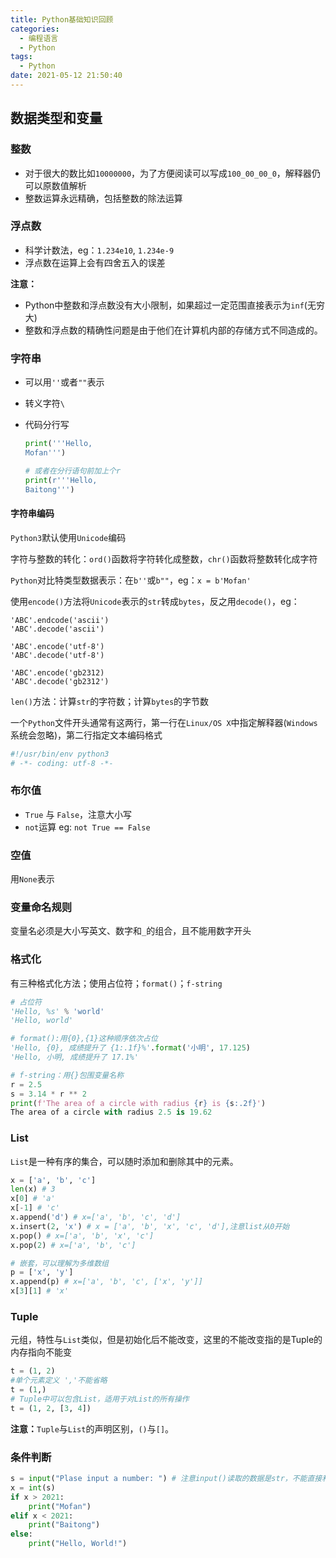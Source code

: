 ```yaml
---
title: Python基础知识回顾
categories:
  - 编程语言
  - Python
tags:
  - Python
date: 2021-05-12 21:50:40
---
```


## 数据类型和变量

### 整数

* 对于很大的数比如`10000000`，为了方便阅读可以写成`100_00_00_0`，解释器仍可以原数值解析
* 整数运算永远精确，包括整数的除法运算

### 浮点数

* 科学计数法，eg：`1.234e10`, `1.234e-9`
* 浮点数在运算上会有四舍五入的误差

**注意：**

* Python中整数和浮点数没有大小限制，如果超过一定范围直接表示为`inf`(无穷大)
* 整数和浮点数的精确性问题是由于他们在计算机内部的存储方式不同造成的。

### 字符串

* 可以用`''`或者`""`表示

* 转义字符`\`

* 代码分行写

	```python
	print('''Hello,
	Mofan''')
	
	# 或者在分行语句前加上个r
	print(r'''Hello,
	Baitong''')
	```

#### 字符串编码

`Python3`默认使用`Unicode`编码

字符与整数的转化：`ord()`函数将字符转化成整数，`chr()`函数将整数转化成字符

`Python`对比特类型数据表示：在`b''`或`b""`，eg：`x = b'Mofan'`

使用`encode()`方法将`Unicode`表示的`str`转成`bytes`，反之用`decode()`，eg：

```pyton
'ABC'.endcode('ascii')
'ABC'.decode('ascii')

'ABC'.encode('utf-8')
'ABC'.decode('utf-8')

'ABC'.encode('gb2312)
'ABC'.decode('gb2312')
```

`len()`方法：计算`str`的字符数；计算`bytes`的字节数

一个`Python`文件开头通常有这两行，第一行在`Linux/OS X`中指定解释器(`Windows`系统会忽略)，第二行指定文本编码格式

```python
#!/usr/bin/env python3
# -*- coding: utf-8 -*-
```

### 布尔值

* `True` 与 `False`，注意大小写
* `not`运算 eg: ```not True == False```

### 空值

用`None`表示

### 变量命名规则

变量名必须是大小写英文、数字和`_`的组合，且不能用数字开头

### 格式化

有三种格式化方法；使用占位符；`format()`；`f-string`

```Python
# 占位符
'Hello, %s' % 'world'
'Hello, world'

# format():用{0},{1}这种顺序依次占位 
'Hello, {0}, 成绩提升了 {1:.1f}%'.format('小明', 17.125)
'Hello, 小明, 成绩提升了 17.1%'

# f-string：用{}包围变量名称
r = 2.5
s = 3.14 * r ** 2
print(f'The area of a circle with radius {r} is {s:.2f}')
The area of a circle with radius 2.5 is 19.62
```

### List

`List`是一种有序的集合，可以随时添加和删除其中的元素。

```Python
x = ['a', 'b', 'c']
len(x) # 3
x[0] # 'a'
x[-1] # 'c'
x.append('d') # x=['a', 'b', 'c', 'd']
x.insert(2, 'x') # x = ['a', 'b', 'x', 'c', 'd'],注意list从0开始
x.pop() # x=['a', 'b', 'x', 'c']
x.pop(2) # x=['a', 'b', 'c']

# 嵌套，可以理解为多维数组
p = ['x', 'y']
x.append(p) # x=['a', 'b', 'c', ['x', 'y']]
x[3][1] # 'x'
```

### Tuple

元组，特性与`List`类似，但是初始化后不能改变，这里的不能改变指的是Tuple的内存指向不能变

```Python
t = (1, 2)
#单个元素定义 ','不能省略
t = (1,)
# Tuple中可以包含List，适用于对List的所有操作
t = (1, 2, [3, 4])
```

**注意：**`Tuple`与`List`的声明区别，`()`与`[]`。

### 条件判断

```Python
s = input("Plase input a number: ") # 注意input()读取的数据是str，不能直接和int比较
x = int(s)
if x > 2021:
    print("Mofan")
elif x < 2021:
    print("Baitong")
else:
    print("Hello, World!")
```



